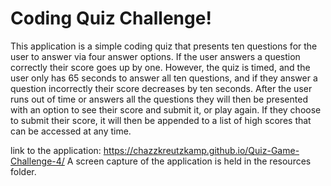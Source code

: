# Coding Quiz Challenge!

This application is a simple coding quiz that presents ten questions for the user to answer via four answer options.
If the user answers a question correctly their score goes up by one. However, the quiz is timed, and the user only
has 65 seconds to answer all ten questions, and if they answer a question incorrectly their score decreases by ten
seconds. After the user runs out of time or answers all the questions they will then be presented with an option
to see their score and submit it, or play again. If they choose to submit their score, it will then be appended
to a list of high scores that can be accessed at any time.

link to the application: https://chazzkreutzkamp.github.io/Quiz-Game-Challenge-4/
A screen capture of the application is held in the resources folder.
